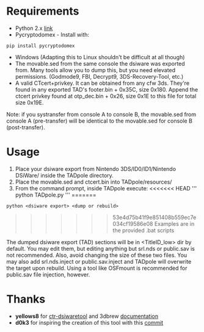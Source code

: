 # Requirements
* Python 2.x [link](https://www.python.org/downloads)
* Pycryptodomex -
Install with:
```
pip install pycryptodomex
```
* Windows (Adapting this to Linux shouldn't be difficult at all though)
* The movable.sed from the same console the dsiware was exported from.
Many tools allow you to dump this, but you need elevated permissions.
(Godmode9, FBI, Decrypt9, 3DS-Recovery-Tool, etc.)
* A valid CTcert+privkey. It can be obtained from any cfw 3ds. They're found in any exported TAD's footer.bin + 0x35C, size 0x180. 
Append the ctcert privkey found at otp_dec.bin + 0x26, size 0x1E to this file for total size 0x19E.

Note: if you systransfer from console A to console B, the movable.sed from
console A (pre-transfer) will be identical to the movable.sed for console B 
(post-transfer).
# Usage
1. Place your dsiware export from Nintendo 3DS/ID0/ID1/Nintendo DSiWare/
inside the TADpole directory.
2. Place the movable.sed and ctcert.bin into TADpole/resources/
3. From the command prompt, inside TADpole execute:
<<<<<<< HEAD
'''
python TADpole.py <dsiware export> <dump or rebuild>
'''
=======
```
python <dsiware export> <dump or rebuild>
```
>>>>>>> 53e4d75b41f9e851408b559ec7e034cf19586e08
Examples are in the provided .bat scripts

The dumped dsiware export (TAD) sections will be in <TitleID_low> dir by default.
You may edit them, but editing anything but srl.nds or public.sav is not recommended.
Also, avoid changing the size of these two files. 
You may also add srl.nds.inject or public.sav.inject and TADpole will overwrite
the target upon rebuild. Using a tool like OSFmount is recommended for public.sav
file injection, however.
# Thanks
* **yellows8** for [ctr-dsiwaretool](https://github.com/yellows8/ctr-dsiwaretool) and 3dbrew [documentation](https://www.3dbrew.org/wiki/DSiWare_Exports)
* **d0k3** for inspiring the creation of this tool with this [commit](https://github.com/d0k3/GodMode9/commit/ec861a7bf7c162c605aea353c0b9cebe7fa80e71)

